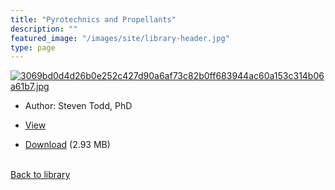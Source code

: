 ```yaml
---
title: "Pyrotechnics and Propellants"
description: ""
featured_image: "/images/site/library-header.jpg"
type: page
---
```


<a href="https://drive.google.com/file/d/1YHsWXa5XIhoaC6Mg8JpZYql1zENBXOqA/view" target="_blank">![3069bd0d4d26b0e252c427d90a6af73c82b0ff683944ac60a153c314b06a61b7.jpg](/images/library/3069bd0d4d26b0e252c427d90a6af73c82b0ff683944ac60a153c314b06a61b7.jpg)</a>
* Author: Steven Todd, PhD
* <a href="https://drive.google.com/file/d/1YHsWXa5XIhoaC6Mg8JpZYql1zENBXOqA/view" target="_blank">View</a>

* [Download](https://drive.google.com/uc?export=download&id=1YHsWXa5XIhoaC6Mg8JpZYql1zENBXOqA) (2.93 MB)

<br />[Back to library](/library/)
